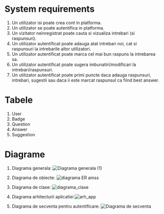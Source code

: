 # System requirements
1. Un utilizator isi poate crea cont in platforma.
2. Un utilizator se poate autentifica in platforma.
3. Un vizitator neinregistrat poate cauta si vizualiza intrebari (si raspunsuri).
4. Un utilizator autentificat poate adauga atat intrebari noi, cat si raspunsuri la intrebarile altor utilizatori.
5. Un utilizator autentificat poate marca cel mai bun raspuns la intrebarea sa.
6. Un utilizator autentificat poate sugera imbunatiri/modificari la intrebari/raspunsuri.
7. Un utilizator autentificat poate primi puncte daca adauga raspunsuri, intrebari, sugestii sau daca ii este marcat raspunsul ca fiind best answer.


# Tabele
1. User 
2. Badge
3. Question
4. Answer
5. Suggestion
   
# Diagrame
1. Diagrama generala:
   ![Diagrama generala (1)](https://github.com/DreamTeamAMSS/.github/assets/104629833/55ce095c-1355-4a00-8ead-9e7c7d253f08)
   
2. Diagrama de obiecte: 
![diagrama ER amss](https://github.com/DreamTeamAMSS/.github/assets/104629833/aab49fd9-d0ec-44dd-a9da-3c6fb0d885b4)

3. Diagrama de clase:
![diagrama_clase](https://github.com/DreamTeamAMSS/.github/assets/63183691/88f86ab7-d484-495e-bd3d-db46444bec35")

4. Diagrama arhitecturii aplicatiei
![arh_app](https://github.com/DreamTeamAMSS/.github/assets/63183691/fedea3b4-cbbd-4933-8f86-64877bd64435)
   
5. Diagrama de secventa pentru autentificare: 
![Diagrama de secventa](https://github.com/DreamTeamAMSS/.github/assets/104629833/dfa65615-57f4-467d-8166-6435930112da)
